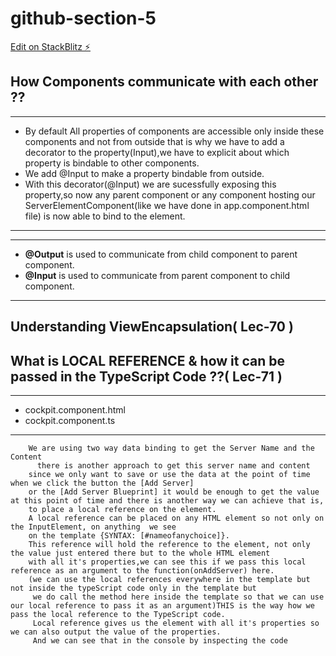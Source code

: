 # github-section-5

[Edit on StackBlitz ⚡️](https://stackblitz.com/edit/github-section-5)

## How Components communicate with each other ??
  ***
  - By default All properties of components are accessible only inside these components and not from outside
    that is why we have to add a decorator to the property(Input),we have to explicit about which property 
    is bindable to other components.
  - We add @Input to make a property bindable from outside.
  - With this decorator(@Input) we are sucessfully exposing this property,so now any
    parent component or any component hosting our ServerElementComponent(like we
    have done in app.component.html file) is now able to bind to the element.
  ***
  ***
  - **@Output** is used to communicate from child component to parent component.
  - **@Input** is used to communicate from parent component to child component.
  ***
## Understanding ViewEncapsulation( Lec-70 )
## What is LOCAL REFERENCE & how it can be passed in the TypeScript Code ??( Lec-71 )
  ***
  - cockpit.component.html
  - cockpit.component.ts
  ***
```
    We are using two way data binding to get the Server Name and the Content
      there is another approach to get this server name and content
    since we only want to save or use the data at the point of time when we click the button the [Add Server]
    or the [Add Server Blueprint] it would be enough to get the value at this point of time and there is another way we can achieve that is,
    to place a local reference on the element.
    A local reference can be placed on any HTML element so not only on the InputElement, on anything  we see
    on the template {SYNTAX: [#nameofanychoice]}.
    This reference will hold the reference to the element, not only the value just entered there but to the whole HTML element
    with all it's properties,we can see this if we pass this local reference as an argument to the function(onAddServer) here.
    (we can use the local references everywhere in the template but not inside the typeScript code only in the template but
     we do call the method here inside the template so that we can use our local reference to pass it as an argument)THIS is the way how we pass the local reference to the TypeScript code.
     Local reference gives us the element with all it's properties so we can also output the value of the properties.
     And we can see that in the console by inspecting the code
 
```
  